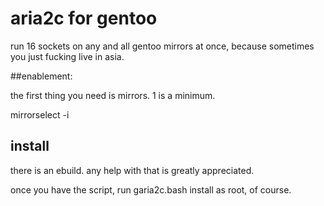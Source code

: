 # aria2c for gentoo

run 16 sockets on any and all gentoo mirrors at once, because sometimes you just fucking live in asia.

##enablement:

the first thing you need is mirrors.  1 is a minimum.

mirrorselect -i 

## install
there is an ebuild.  any help with that is greatly appreciated.  

once you have the script, run garia2c.bash install as root, of course.  

